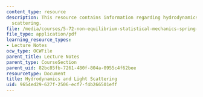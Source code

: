 ```yaml
---
content_type: resource
description: This resource contains information regarding hydrodynamics and light
  scattering.
file: /media/courses/5-72-non-equilibrium-statistical-mechanics-spring-2012/9654ed29627f2506ecf7f4b266501eff_MIT5_72S12_master3.pdf
file_type: application/pdf
learning_resource_types:
- Lecture Notes
ocw_type: OCWFile
parent_title: Lecture Notes
parent_type: CourseSection
parent_uid: 82bc85fb-7261-480f-804a-0955c4f62bee
resourcetype: Document
title: Hydrodynamics and Light Scattering
uid: 9654ed29-627f-2506-ecf7-f4b266501eff
---
```

